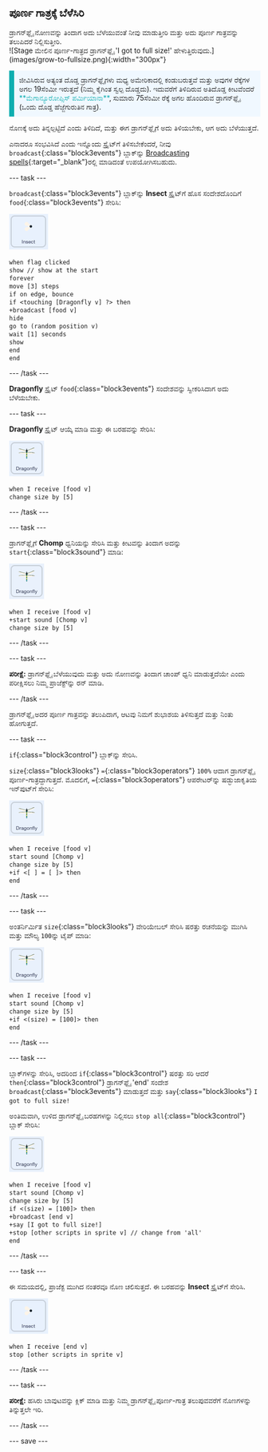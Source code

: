 ## ಪೂರ್ಣ ಗಾತ್ರಕ್ಕೆ ಬೆಳೆಸಿರಿ

<div style="display: flex; flex-wrap: wrap">
<div style="flex-basis: 200px; flex-grow: 1; margin-right: 15px;">
ಡ್ರಾಗನ್‌ಫ್ಲೈ ನೋಣವನ್ನು ತಿಂದಾಗ ಅದು ಬೆಳೆಯುವಂತೆ ನೀವು ಮಾಡುತ್ತೀರಿ ಮತ್ತು ಅದು ಪೂರ್ಣ ಗಾತ್ರವನ್ನು ತಲುಪಿದರೆ ನಿಲ್ಲಿಸುತ್ತೀರಿ.
</div>
<div>
![Stage ಮೇಲಿನ ಪೂರ್ಣ-ಗಾತ್ರದ ಡ್ರಾಗನ್‌ಫ್ಲೈ 'I got to full size!' ಹೇಳುತ್ತಿರುವುದು.](images/grow-to-fullsize.png){:width="300px"}
</div>
</div>

<p style="border-left: solid; border-width:10px; border-color: #0faeb0; background-color: aliceblue; padding: 10px;">
ಜೀವಿಸಿರುವ ಅತ್ಯಂತ ದೊಡ್ಡ ಡ್ರಾಗನ್‌ಫ್ಲೈಗಳು ಮಧ್ಯ ಅಮೇರಿಕಾದಲ್ಲಿ ಕಂಡುಬರುತ್ತವೆ ಮತ್ತು ಅವುಗಳ ರೆಕ್ಕೆಗಳ ಅಗಲ 19ಸೆಂಮೀ ಇರುತ್ತದೆ (ನಿಮ್ಮ ಕೈಗಿಂತ ಸ್ವಲ್ಪ ದೊಡ್ಡದು). ಇದುವರೆಗೆ ತಿಳಿದಿರುವ ಅತಿದೊಡ್ಡ ಕೀಟವೆಂದರೆ <span style="color: #0faeb0">**ಮೆಗಾನ್ಯೂರೋಪ್ಸಿಸ್ ಪರ್ಮಿಯಾನಾ**</span>, ಸುಮಾರು 75ಸೆಂಮೀ ರೆಕ್ಕೆ ಅಗಲ ಹೊಂದಿರುವ ಡ್ರಾಗನ್‌ಫ್ಲೈ (ಒಂದು ದೊಡ್ಡ ಹೆಜ್ಜೆಗುರುತಿನ ಗಾತ್ರ).</p>

ನೊಣಕ್ಕೆ ಅದು ತಿನ್ನಲ್ಪಟ್ಟಿದೆ ಎಂದು ತಿಳಿದಿದೆ, ಮತ್ತು ಈಗ ಡ್ರಾಗನ್‌ಫ್ಲೈಗೆ ಅದು ತಿಳಿಯಬೇಕು, ಆಗ ಅದು ಬೆಳೆಯುತ್ತದೆ.

ಎನಾದರೂ ಸಂಭವಿಸಿದೆ ಎಂದು ಇನ್ನೊಂದು ಸ್ಪ್ರೈಟ್‌ಗೆ ತಿಳಿಸಬೇಕೆಂದರೆ, ನೀವು `broadcast`{:class="block3events"} ಬ್ಲಾಕ್‌ನ್ನು [Broadcasting spells](https://projects.raspberrypi.org/en/projects/broadcasting-spells){:target="_blank"}ರಲ್ಲಿ ಮಾಡಿದಂತೆ ಉಪಯೋಗಿಸಬಹುದು.

--- task ---

`broadcast`{:class="block3events"} ಬ್ಲಾಕ್‌ನ್ನು **Insect** ಸ್ಪ್ರೈಟ್‌ಗೆ ಹೊಸ ಸಂದೇಶದೊಂದಿಗೆ `food`{:class="block3events"} ಸೇರಿಸಿ:

![](images/fly-icon.png)

```blocks3
when flag clicked
show // show at the start
forever
move [3] steps
if on edge, bounce
if <touching [Dragonfly v] ?> then
+broadcast [food v]
hide
go to (random position v)
wait [1] seconds
show
end
end
```
--- /task ---

**Dragonfly** ಸ್ಪ್ರೈಟ್‌ `food`{:class="block3events"} ಸಂದೇಶವನ್ನು ಸ್ವೀಕರಿಸಿದಾಗ ಅದು ಬೆಳೆಯಬೇಕು.

--- task ---

**Dragonfly** ಸ್ಪ್ರೈಟ್‌ ಆಯ್ಕೆ ಮಾಡಿ ಮತ್ತು ಈ ಬರಹವನ್ನು ಸೇರಿಸಿ:

![](images/dragonfly-icon.png)

```blocks3 
when I receive [food v]
change size by [5]
```

--- /task ---

--- task ---

ಡ್ರಾಗನ್‌ಫ್ಲೈಗೆ **Chomp** ಧ್ವನಿಯನ್ನು ಸೇರಿಸಿ ಮತ್ತು ಕೀಟವನ್ನು ತಿಂದಾಗ ಅದನ್ನು `start`{:class="block3sound"} ಮಾಡಿ:

![](images/dragonfly-icon.png)

```blocks3 
when I receive [food v]
+start sound [Chomp v]
change size by [5]
```
--- /task ---

--- task ---

**ಪರೀಕ್ಷೆ:** ಡ್ರಾಗನ್‌ಫ್ಲೈ ಬೆಳೆಯುವುದು ಮತ್ತು ಅದು ನೋಣವನ್ನು ತಿಂದಾಗ ಚಾಂಪ್‌ ಧ್ವನಿ ಮಾಡುತ್ತದೆಯೇ ಎಂದು ಪರೀಕ್ಷಿಸಲು ನಿಮ್ಮ ಪ್ರಾಜೆಕ್ಟ್‌ನ್ನು ರನ್‌ ಮಾಡಿ.

--- /task ---

ಡ್ರಾಗನ್‌ಫ್ಲೈ ಅದರ ಪೂರ್ಣ ಗಾತ್ರವನ್ನು ತಲುಪಿದಾಗ, ಆಟವು ನಿಮಗೆ ಶುಭಾಶಯ ತಿಳಿಸುತ್ತದೆ ಮತ್ತು ನಿಂತು ಹೋಗುತ್ತದೆ.

--- task ---

`if`{:class="block3control"} ಬ್ಲಾಕ್‌ನ್ನು ಸೇರಿಸಿ.

`size`{:class="block3looks"} `=`{:class="block3operators"} `100%` ಆದಾಗ ಡ್ರಾಗನ್‌ಫ್ಲೈ ಪೂರ್ಣ-ಗಾತ್ರದ್ದಾಗುತ್ತದೆ. ಮೊದಲಿಗೆ, `=`{:class="block3operators"} ಆಪರೇಟರ್‌ನ್ನು ಷಡ್ಭುಜಾಕೃತಿಯ ಇನ್‌ಪುಟ್‌ಗೆ ಸೇರಿಸಿ:

![](images/dragonfly-icon.png)

```blocks3
when I receive [food v]
start sound [Chomp v]
change size by [5]
+if <[ ] = [ ]> then
end
```
--- /task ---

--- task ---

ಅಂತರ್ನಿರ್ಮಿತ `size`{:class="block3looks"} ವೇರಿಯೇಬಲ್‌ ಸೇರಿಸಿ ಷರತ್ತು ರಚನೆಯನ್ನು ಮುಗಿಸಿ ಮತ್ತು ಮೌಲ್ಯ `100`ನ್ನು ಟೈಪ್‌ ಮಾಡಿ:

![](images/dragonfly-icon.png)

```blocks3
when I receive [food v]
start sound [Chomp v]
change size by [5]
+if <(size) = [100]> then
end
```
--- /task ---

--- task ---

ಬ್ಲಾಕ್‌ಗಳನ್ನು ಸೇರಿಸಿ, ಅದರಿಂದ `if`{:class="block3control"} ಷರತ್ತು ಸರಿ ಆದರೆ `then`{:class="block3control"} ಡ್ರಾಗನ್‌ಫ್ಲೈ 'end' ಸಂದೇಶ `broadcast`{:class="block3events"} ಮಾಡುತ್ತದೆ ಮತ್ತು `say`{:class="block3looks"} `I got to full size!`

ಅಂತಿಮವಾಗಿ, ಉಳಿದ ಡ್ರಾಗನ್‌ಫ್ಲೈ ಬರಹಗಳನ್ನು ನಿಲ್ಲಿಸಲು `stop all`{:class="block3control"} ಬ್ಲಾಕ್‌ ಸೇರಿಸಿ:

![](images/dragonfly-icon.png)

```blocks3
when I receive [food v]
start sound [Chomp v]
change size by [5]
if <(size) = [100]> then
+broadcast [end v]
+say [I got to full size!]
+stop [other scripts in sprite v] // change from 'all'
end
```
--- /task ---

--- task ---

ಈ ಸಮಯದಲ್ಲಿ, ಪ್ರಾಜೆಕ್ಟ ಮುಗಿದ ನಂತರವೂ ನೊಣ ಚಲಿಸುತ್ತದೆ. ಈ ಬರಹವನ್ನು **Insect** ಸ್ಪ್ರೈಟ್‌ಗೆ ಸೇರಿಸಿ.

![](images/fly-icon.png)

```blocks3
when I receive [end v]
stop [other scripts in sprite v]
```

--- /task ---

--- task ---

**ಪರೀಕ್ಷೆ:** ಹಸಿರು ಬಾವುಟವನ್ನು ಕ್ಲಿಕ್‌ ಮಾಡಿ ಮತ್ತು ನಿಮ್ಮ ಡ್ರಾಗನ್‌ಫ್ಲೈ ಪೂರ್ಣ-ಗಾತ್ರ ತಲುಪುವವರೆಗೆ ನೊಣಗಳನ್ನು ತಿನ್ನುತ್ತಲೇ ಇರಿ.

--- /task ---

--- save ---
